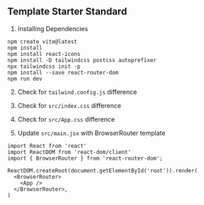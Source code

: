 ## Template Starter Standard

1. Installing Dependencies
```
npm create vite@latest
npm install
npm install react-icons
npm install -D tailwindcss postcss autoprefixer
npx tailwindcss init -p
npm install --save react-router-dom
npm run dev
```

2. Check for `tailwind.config.js` difference

3. Check for `src/index.css` difference

4. Check for `src/App.css` difference

5. Update `src/main.jsx` with BrowserRouter template
```
import React from 'react'
import ReactDOM from 'react-dom/client'
import { BrowserRouter } from 'react-router-dom';

ReactDOM.createRoot(document.getElementById('root')).render(
  <BrowserRouter>
    <App />
  </BrowserRouter>,
)

```